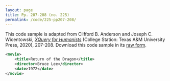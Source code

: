```yaml
---
layout: page
title: Pp. 207-208 (no. 225)
permalink: /code/225-pp207-208/
---
```


This code sample is adapted from Clifford B. Anderson and Joseph C. Wicentowski, 
[_XQuery for Humanists_](/) (College Station: Texas A&M University Press, 2020), 207-208. 
Download this code sample in its [raw form](/code/225-pp207-208/225-pp207-208.xml).

```xml
<movie>
    <title>Return of the Dragon</title>
    <director>Bruce Lee</director>
    <date>1972</date>
</movie>
```  
